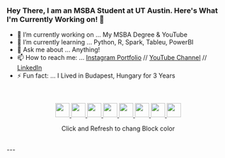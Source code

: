 ### Hey There, I am an MSBA Student at UT Austin. Here's What I'm Currently Working on! 👋


- 🔭 I’m currently working on ... My MSBA Degree & YouTube
- 🌱 I’m currently learning ... Python, R, Spark, Tableu, PowerBI
- 💬 Ask me about ... Anything!
- 📫 How to reach me: ... [Instagram Portfolio](http://instagram.com/ad_sony) // [YouTube Channel](Http://bit.do/MangoTalks) // [LinkedIn](http://LinkedIn.com/in/adsayyed)
- ⚡ Fun fact: ... I Lived in Budapest, Hungary for 3 Years

<div align="center">
  <br>
  <br>
  <a href="https://status.nmoo.dev/blocks/1">
    <img src="https://status.nmoo.dev/blocks/1" width="32" height="32">
  </a>
  <a href="https://status.nmoo.dev/blocks/2">
    <img src="https://status.nmoo.dev/blocks/2" width="32" height="32">
  </a>
  <a href="https://status.nmoo.dev/blocks/3">
    <img src="https://status.nmoo.dev/blocks/3" width="32" height="32">
  </a>
  <a href="https://status.nmoo.dev/blocks/4">
    <img src="https://status.nmoo.dev/blocks/4" width="32" height="32">
  </a>
  <a href="https://status.nmoo.dev/blocks/5">
    <img src="https://status.nmoo.dev/blocks/5" width="32" height="32">
  </a>
  <a href="https://status.nmoo.dev/blocks/6">
    <img src="https://status.nmoo.dev/blocks/1" width="32" height="32">
  </a>
  <a href="https://status.nmoo.dev/blocks/7">
    <img src="https://status.nmoo.dev/blocks/1" width="32" height="32">
  </a>
  <a href="https://status.nmoo.dev/blocks/8">
    <img src="https://status.nmoo.dev/blocks/8" width="32" height="32">
  </a>
  <p align="center">Click and Refresh to chang Block color </P>
  <br>
 </div>
 ---

